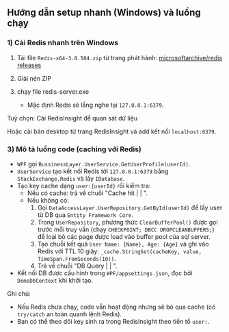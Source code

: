 ## Hướng dẫn setup nhanh (Windows) và luồng chạy

### 1) Cài Redis nhanh trên Windows
1. Tải file `Redis-x64-3.0.504.zip` từ trang phát hành: [microsoftarchive/redis releases](https://github.com/microsoftarchive/redis/releases)
2. Giải nén ZIP 
3. chạy file
   redis-server.exe

   - Mặc định Redis sẽ lắng nghe tại `127.0.0.1:6379`.

Tuỳ chọn: Cài RedisInsight để quan sát dữ liệu

Hoặc cài bản desktop từ trang RedisInsight và add kết nối `localhost:6379`.


### 3) Mô tả luồng code (caching với Redis)
- `WPF` gọi `BussinessLayer.UserService.GetUserProfile(userId)`.
- `UserService` tạo kết nối Redis tới `127.0.0.1:6379` bằng `StackExchange.Redis` và lấy `IDatabase`.
- Tạo key cache dạng `user:{userId}` rồi kiểm tra:
  - Nếu có cache: trả về chuỗi "Cache hit | <ms> | <value>".
  - Nếu không có:
    1) Gọi `DataAccessLayer.UserRepository.GetById(userId)` để lấy user từ DB qua `Entity Framework Core`.
    2) Trong `UserRepository`, phương thức `ClearBufferPool()` được gọi trước mỗi truy vấn (chạy `CHECKPOINT; DBCC DROPCLEANBUFFERS;`) để loại bỏ các page được load vào buffer pool của sql server.
    3) Tạo chuỗi kết quả `User Name: {Name}, Age: {Age}` và ghi vào Redis với TTL 10 giây: `_cache.StringSet(cacheKey, value, TimeSpan.FromSeconds(10))`.
    4) Trả về chuỗi "DB Query | <ms> | <value>".
- Kết nối DB được cấu hình trong `WPF/appsettings.json`, đọc bởi `DemoDbContext` khi khởi tạo.

Ghi chú:
- Nếu Redis chưa chạy, code vẫn hoạt động nhưng sẽ bỏ qua cache (có `try/catch` an toàn quanh lệnh Redis).
- Bạn có thể theo dõi key sinh ra trong RedisInsight theo tiền tố `user:`.

